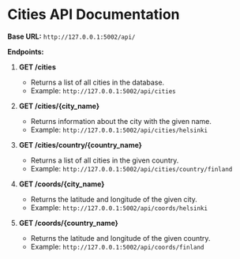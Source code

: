 # Cities API Documentation

**Base URL:** `http://127.0.0.1:5002/api/`

**Endpoints:**

1. **GET /cities**
    - Returns a list of all cities in the database.
    - Example: `http://127.0.0.1:5002/api/cities`

2. **GET /cities/{city_name}**
    - Returns information about the city with the given name.
    - Example: `http://127.0.0.1:5002/api/cities/helsinki`

3. **GET /cities/country/{country_name}**
    - Returns a list of all cities in the given country.
    - Example: `http://127.0.0.1:5002/api/cities/country/finland`

4. **GET /coords/{city_name}**
    - Returns the latitude and longitude of the given city.
    - Example: `http://127.0.0.1:5002/api/coords/helsinki`

5. **GET /coords/{country_name}**
    - Returns the latitude and longitude of the given country.
    - Example: `http://127.0.0.1:5002/api/coords/finland`